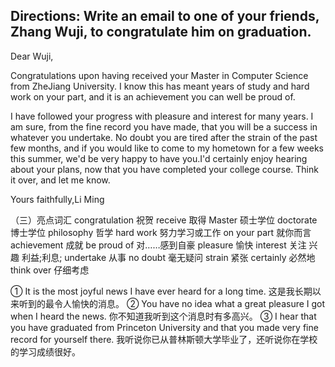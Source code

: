 ## Directions: Write an email to one of your friends, Zhang Wuji, to congratulate him on graduation.

Dear Wuji,

Congratulations upon having received your Master in Computer Science from ZheJiang University. I know this has meant years of study and hard work on your part, and it is an achievement you can well be proud of.

I have followed your progress with pleasure and interest for many years. I am sure, from the fine record you have made, that you will be a success in whatever you undertake. No doubt you are tired after the strain of the past few months, and if you would like to come to my hometown for a few weeks this summer, we'd be very happy to have you.I'd certainly enjoy hearing about your plans, now that you have completed your college course. Think it over, and let me know.

Yours faithfully,Li Ming






（三）亮点词汇
congratulation 祝贺
receive 取得
Master 硕士学位
doctorate 博士学位
philosophy 哲学
hard work 努力学习或工作
on your part 就你而言
achievement 成就
be proud of 对……感到自豪
pleasure 愉快
interest 关注 兴趣 利益;利息;
undertake 从事
no doubt 毫无疑问
strain 紧张
certainly 必然地
think over 仔细考虑


① It is the most joyful news I have ever heard for a long time. 这是我长期以来听到的最令人愉快的消息。
② You have no idea what a great pleasure I got when I heard the news. 你不知道我听到这个消息时有多高兴。
③ I hear that you have graduated from Princeton University and that you made very fine record for yourself there. 我听说你已从普林斯顿大学毕业了，还听说你在学校的学习成绩很好。


